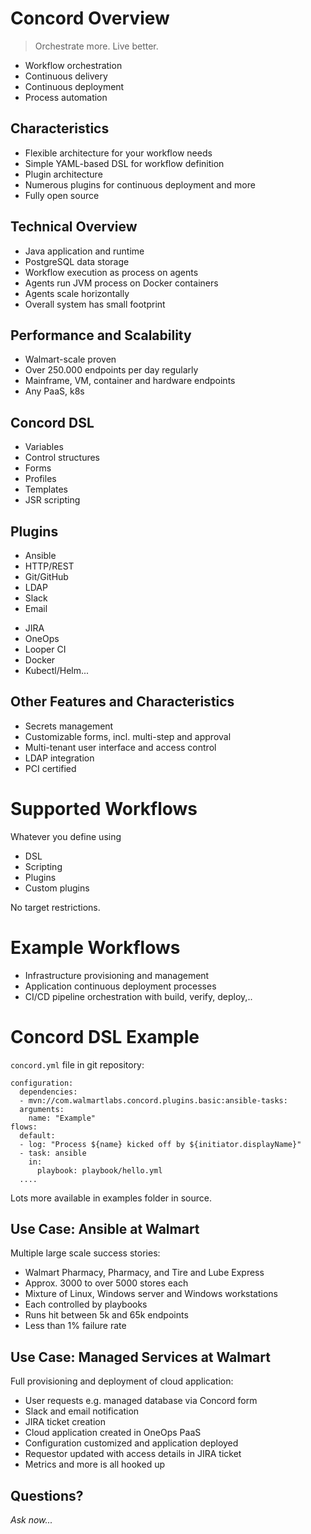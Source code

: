 # Concord Overview

> Orchestrate more. Live better.

- Workflow orchestration      <!-- .element: class="fragment" -->
- Continuous delivery         <!-- .element: class="fragment" -->
- Continuous deployment       <!-- .element: class="fragment" -->
- Process automation          <!-- .element: class="fragment" -->

<!--- vertical -->

## Characteristics

- Flexible architecture for your workflow needs         <!-- .element: class="fragment" -->
- Simple YAML-based DSL for workflow definition         <!-- .element: class="fragment" -->
- Plugin architecture                                   <!-- .element: class="fragment" -->
- Numerous plugins for continuous deployment and more   <!-- .element: class="fragment" -->
- Fully open source                                     <!-- .element: class="fragment" -->

<!--- vertical -->

## Technical Overview

- Java application and runtime                    <!-- .element: class="fragment" -->
- PostgreSQL data storage                         <!-- .element: class="fragment" -->
- Workflow execution as process on agents         <!-- .element: class="fragment" -->
- Agents run JVM process on Docker containers     <!-- .element: class="fragment" -->
- Agents scale horizontally                       <!-- .element: class="fragment" -->
- Overall system has small footprint              <!-- .element: class="fragment" -->

<!--- vertical -->

## Performance and Scalability

- Walmart-scale proven                              <!-- .element: class="fragment" -->
- Over 250.000 endpoints per day regularly          <!-- .element: class="fragment" -->
- Mainframe, VM, container and hardware endpoints   <!-- .element: class="fragment" -->
- Any PaaS, k8s                                     <!-- .element: class="fragment" -->

<!--- vertical -->

## Concord DSL

- Variables               <!-- .element: class="fragment" -->
- Control structures      <!-- .element: class="fragment" -->
- Forms                   <!-- .element: class="fragment" -->
- Profiles                <!-- .element: class="fragment" -->
- Templates               <!-- .element: class="fragment" -->
- JSR scripting           <!-- .element: class="fragment" -->

<!--- vertical -->

## Plugins

<div>
  <span id="left">
    <ul>
      <li>Ansible</li>
      <li>HTTP/REST</li>
      <li>Git/GitHub</li>
      <li>LDAP</li>
      <li>Slack</li>
      <li>Email</li>
    </ul>
  </span>
  <span id="right">
    <ul>
      <li>JIRA</li>
      <li>OneOps</li>
      <li>Looper CI</li>
      <li>Docker</li>
      <li>Kubectl/Helm...</li>
    </ul>
  </span>
</div>

<!--- vertical -->

## Other Features and Characteristics

- Secrets management                                    <!-- .element: class="fragment" -->
- Customizable forms, incl. multi-step and approval     <!-- .element: class="fragment" -->
- Multi-tenant user interface and access control        <!-- .element: class="fragment" -->
- LDAP integration                                      <!-- .element: class="fragment" -->
- PCI certified                                         <!-- .element: class="fragment" -->

<!--- vertical -->

# Supported Workflows

Whatever you define using

- DSL
- Scripting
- Plugins
- Custom plugins

No target restrictions.

<!--- vertical -->

# Example Workflows

- Infrastructure provisioning and management                      <!-- .element: class="fragment" -->
- Application continuous deployment processes                     <!-- .element: class="fragment" -->
- CI/CD pipeline orchestration with build, verify, deploy,..      <!-- .element: class="fragment" -->

<!--- vertical -->

# Concord DSL Example

`concord.yml` file in git repository:

```
configuration:
  dependencies:
  - mvn://com.walmartlabs.concord.plugins.basic:ansible-tasks:
  arguments:
    name: "Example"
flows:
  default:
  - log: "Process ${name} kicked off by ${initiator.displayName}"
  - task: ansible
    in:
      playbook: playbook/hello.yml
  ....
```

Lots more available in examples folder in source.

<!--- vertical -->

## Use Case: Ansible at Walmart

Multiple large scale success stories:

- Walmart Pharmacy, Pharmacy, and Tire and Lube Express
- Approx. 3000 to over 5000 stores each
- Mixture of Linux, Windows server and Windows workstations
- Each controlled by playbooks
- Runs hit between 5k and 65k endpoints
- Less than 1% failure rate

<!--- vertical -->

## Use Case: Managed Services at Walmart

Full provisioning and deployment of cloud application:

- User requests e.g. managed database via Concord form
- Slack and email notification
- JIRA ticket creation
- Cloud application created in OneOps PaaS
- Configuration customized and application deployed
- Requestor updated with access details in JIRA ticket
- Metrics and more is all hooked up

<!--- vertical -->

## Questions?

<em class="yellow">Ask now...</em>
